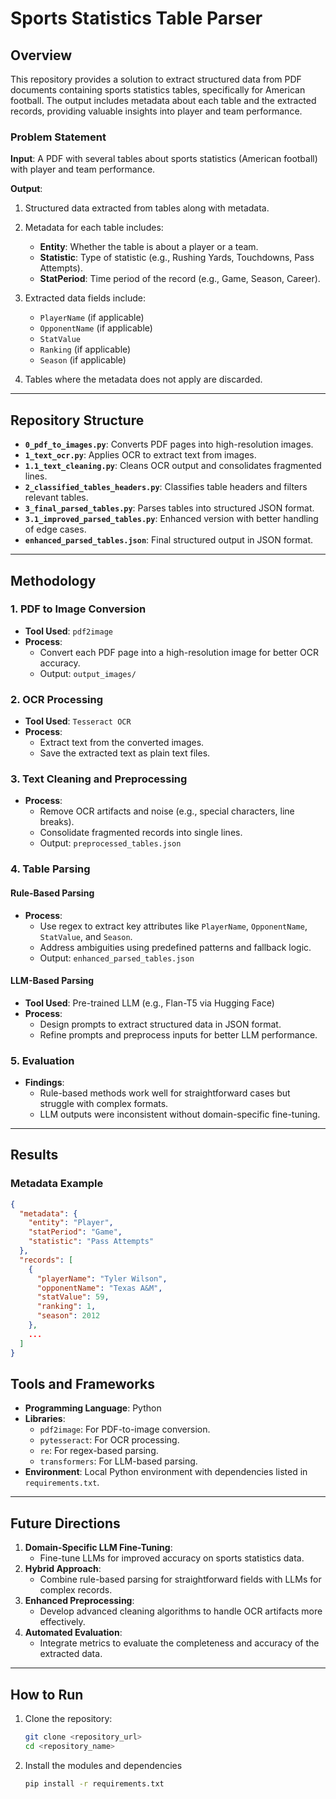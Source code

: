 # Sports Statistics Table Parser

## Overview

This repository provides a solution to extract structured data from PDF documents containing sports statistics tables, specifically for American football. The output includes metadata about each table and the extracted records, providing valuable insights into player and team performance.

### Problem Statement

**Input**: A PDF with several tables about sports statistics (American football) with player and team performance.

**Output**:
1. Structured data extracted from tables along with metadata.
2. Metadata for each table includes:
   - **Entity**: Whether the table is about a player or a team.
   - **Statistic**: Type of statistic (e.g., Rushing Yards, Touchdowns, Pass Attempts).
   - **StatPeriod**: Time period of the record (e.g., Game, Season, Career).

3. Extracted data fields include:
   - `PlayerName` (if applicable)
   - `OpponentName` (if applicable)
   - `StatValue`
   - `Ranking` (if applicable)
   - `Season` (if applicable)

4. Tables where the metadata does not apply are discarded.

---

## Repository Structure

- **`0_pdf_to_images.py`**: Converts PDF pages into high-resolution images.
- **`1_text_ocr.py`**: Applies OCR to extract text from images.
- **`1.1_text_cleaning.py`**: Cleans OCR output and consolidates fragmented lines.
- **`2_classified_tables_headers.py`**: Classifies table headers and filters relevant tables.
- **`3_final_parsed_tables.py`**: Parses tables into structured JSON format.
- **`3.1_improved_parsed_tables.py`**: Enhanced version with better handling of edge cases.
- **`enhanced_parsed_tables.json`**: Final structured output in JSON format.

---

## Methodology

### 1. PDF to Image Conversion
- **Tool Used**: `pdf2image`
- **Process**:
  - Convert each PDF page into a high-resolution image for better OCR accuracy.
  - Output: `output_images/`

### 2. OCR Processing
- **Tool Used**: `Tesseract OCR`
- **Process**:
  - Extract text from the converted images.
  - Save the extracted text as plain text files.

### 3. Text Cleaning and Preprocessing
- **Process**:
  - Remove OCR artifacts and noise (e.g., special characters, line breaks).
  - Consolidate fragmented records into single lines.
  - Output: `preprocessed_tables.json`

### 4. Table Parsing
#### Rule-Based Parsing
- **Process**:
  - Use regex to extract key attributes like `PlayerName`, `OpponentName`, `StatValue`, and `Season`.
  - Address ambiguities using predefined patterns and fallback logic.
  - Output: `enhanced_parsed_tables.json`

#### LLM-Based Parsing
- **Tool Used**: Pre-trained LLM (e.g., Flan-T5 via Hugging Face)
- **Process**:
  - Design prompts to extract structured data in JSON format.
  - Refine prompts and preprocess inputs for better LLM performance.

### 5. Evaluation
- **Findings**:
  - Rule-based methods work well for straightforward cases but struggle with complex formats.
  - LLM outputs were inconsistent without domain-specific fine-tuning.

---

## Results

### Metadata Example
```json
{
  "metadata": {
    "entity": "Player",
    "statPeriod": "Game",
    "statistic": "Pass Attempts"
  },
  "records": [
    {
      "playerName": "Tyler Wilson",
      "opponentName": "Texas A&M",
      "statValue": 59,
      "ranking": 1,
      "season": 2012
    },
    ...
  ]
}
```

## Tools and Frameworks

- **Programming Language**: Python
- **Libraries**:
  - `pdf2image`: For PDF-to-image conversion.
  - `pytesseract`: For OCR processing.
  - `re`: For regex-based parsing.
  - `transformers`: For LLM-based parsing.
- **Environment**: Local Python environment with dependencies listed in `requirements.txt`.

---

## Future Directions

1. **Domain-Specific LLM Fine-Tuning**:
   - Fine-tune LLMs for improved accuracy on sports statistics data.
2. **Hybrid Approach**:
   - Combine rule-based parsing for straightforward fields with LLMs for complex records.
3. **Enhanced Preprocessing**:
   - Develop advanced cleaning algorithms to handle OCR artifacts more effectively.
4. **Automated Evaluation**:
   - Integrate metrics to evaluate the completeness and accuracy of the extracted data.

---

## How to Run

1. Clone the repository:
   ```bash
   git clone <repository_url>
   cd <repository_name>
   ```
  
2. Install the modules and dependencies
   ```bash
   pip install -r requirements.txt

